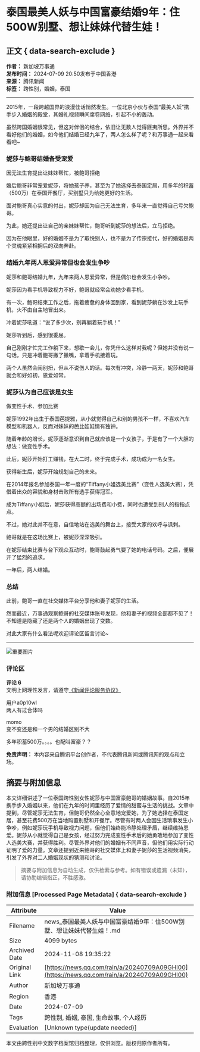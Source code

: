 # 泰国最美人妖与中国富豪结婚9年：住500W别墅、想让妹妹代替生娃！

## 正文 { data-search-exclude }


**作者：** 新加坡万事通  
**发布时间：** 2024-07-09 20:50发布于中国香港  
**来源：** 腾讯新闻  
**标签：** 跨性别，婚姻，泰国  

---

2015年，一段跨越国界的浪漫佳话悄然发生。一位北京小伙与泰国“最美人妖”携手步入婚姻的殿堂，其婚礼视频瞬间席卷网络，引起不小的轰动。

虽然跨国婚姻很常见，但这对伴侣的结合，依旧让无数人觉得匪夷所思。外界并不看好他们的婚姻，如今他们结婚已经九年了，两人怎么样了呢？和万事通一起来看看吧~

### 妮莎与鲍哥结婚备受宠爱

因无法生育提出让妹妹帮忙，被鲍哥拒绝

婚后鲍哥非常宠爱妮莎，将她孩子养，甚至为了她选择去泰国定居，用多年的积蓄（500万）在泰国开餐厅，买别墅只为给她更好的生活。

面对鲍哥真心实意的付出，妮莎却因为自己无法生育，多年来一直觉得自己亏欠鲍哥。

为此，她还提出让自己的亲妹妹帮忙，鲍哥听到妮莎的想法后，立马拒绝。

因为在他眼里，好的婚姻不是为了取悦别人，也不是为了传宗接代，好的婚姻是两个灵魂紧紧相拥后的双向奔赴。

### 结婚九年两人恩爱异常但也会发生争吵

妮莎和鲍哥结婚九年，九年来两人恩爱异常，但是偶尔也会发生小争吵。

妮莎因为看手机导致视力不好，鲍哥就经常会劝她少看手机。

有一次，鲍哥结束工作之后，拖着疲惫的身体回到家，看到妮莎躺在沙发上玩手机，火不由自主地冒出来。

冲着妮莎吼道：“说了多少次，别再躺着玩手机！”

妮莎听到后，感到很委屈。

自己刚刚才忙完工作躺下来，想歇一会儿，你凭什么这样对我呢？但她并没有说一句话，只是冲着鲍哥撇了撇嘴，拿着手机接着玩。

两个人虽然会闹别扭，但从不说伤人的话。每次有冲突，冷静一两天，妮莎和鲍哥就会和好如初，恩爱如常。

### 妮莎认为自己应该是女生

做变性手术、参加比赛

妮莎1992年出生于泰国芭提雅，从小就觉得自己和别的男孩不一样，不喜欢汽车模型和机器人，反而对妹妹的芭比娃娃情有独钟。

随着年龄的增长，妮莎逐渐意识到自己就应该是一个女孩子，于是有了一个大胆的想法：做变性手术。

此后，妮莎开始打工赚钱，在大二时，终于完成手术，成功成为一名女生。

获得新生后，妮莎开始规划自己的未来。

在2014年报名参加泰国一年一度的“Tiffany小姐选美比赛”（变性人选美大赛），凭借着出众的容貌和身材击败所有选手获得冠军。

成为Tiffany小姐后，妮莎获得高额的出场费和小费，同时也遭受到别人的指指点点。

不过，她对此并不在意，自信地站在选美的舞台上，接受大家的欢呼与讽刺。

鲍哥就是在这场比赛上，被妮莎深深吸引。

在妮莎结束比赛与台下观众互动时，鲍哥鼓起勇气要了她的电话号码。之后，便展开了猛烈的追求。

一年后，两人结婚。

### 总结

此前，鲍哥一直在社交媒体平台分享他和妻子妮莎的生活。

然而最近，万事通观察鲍哥的社交媒体账号发现，他和妻子的视频全部都不见了！不知道是隐藏了还是两个人的婚姻出现了变数。

对此大家有什么看法呢欢迎评论区留言讨论~

---

![重要图片](https://inews.gtimg.com/newsapp_bt/0/1012205723968_6694/0)

### 评论区

**评论 6**  
文明上网理性发言，请遵守[《新闻评论服务协议》](https://new.qq.com/static/coralinfo.htm)

用户a0p10wl  
两人有过合体吗

momo  
变不变还是和一个男的结婚区别不大

多年积蓄500万。。。。也配叫富豪？？

**免责声明：** 本内容来自腾讯平台创作者，不代表腾讯新闻或腾讯网的观点和立场。

## 摘要与附加信息

<!-- tcd_abstract -->
本文详细讲述了一位泰国跨性别女性妮莎与中国富豪鲍哥的婚姻故事。自2015年携手步入婚姻以来，他们在九年的时间里经历了爱情的甜蜜与生活的挑战。文章中提到，尽管妮莎无法生育，但鲍哥仍然全心全意地宠爱她，为了她选择在泰国定居，甚至花费500万在当地购置别墅和开餐厅。尽管有时两人会因生活琐事发生小争吵，例如妮莎玩手机导致视力问题，但他们始终能冷静处理矛盾，继续维持恩爱。妮莎从小就觉得自己是女孩，经过努力完成变性手术后的她勇敢地参加了变性人选美大赛，并获得胜利。尽管外界对他们的婚姻有不同声音，但他们用实际行动证明了爱的力量。文章还提到近来鲍哥的社交媒体上和妻子妮莎的生活视频消失，引发了外界对二人婚姻现状的猜测和讨论。
<!-- tcd_abstract_end -->

> 摘要与附加信息为自动生成，仅供检索与参考。如有错误或遗漏（未知），请协助编辑指正，不胜感激。

### 附加信息 [Processed Page Metadata] { data-search-exclude }

| Attribute       | Value                                  |
|-----------------|----------------------------------------|
| Filename        | news_泰国最美人妖与中国富豪结婚9年：住500W别墅、想让妹妹代替生娃！.md                             |
| Size            | 4099 bytes                           |
| Archived Date   | 2024-11-08 19:35:22                             |
| Original Link   | [https://news.qq.com/rain/a/20240709A09GHI00](https://news.qq.com/rain/a/20240709A09GHI00)                       |
| Author          | 新加坡万事通                               |
| Region          | 香港                               |
| Date            | 2024-07-09                                 |
| Tags            | 跨性别, 婚姻, 泰国, 生命故事, 个人经历                                 |
| Evaluation            | [Unknown type(update needed)]                                 |
<!-- tcd_table_end -->

本文由跨性别中文数字档案馆归档整理，仅供浏览。版权归原作者所有。
